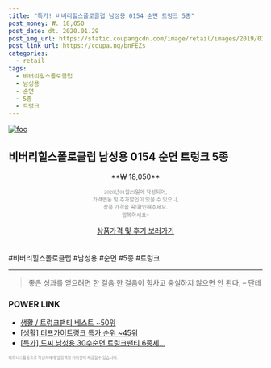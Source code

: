 ```yaml
--- 
title: "특가! 비버리힐스폴로클럽 남성용 0154 순면 트렁크 5종" 
post_money: ₩. 18,050 
post_date: dt. 2020.01.29 
post_img_url: https://static.coupangcdn.com/image/retail/images/2019/03/18/13/8/d0341836-ae73-4af0-a630-8c5c5fc5bc43.jpg 
post_link_url: https://coupa.ng/bnFEZs 
categories: 
  - retail 
tags: 
  - 비버리힐스폴로클럽 
  - 남성용 
  - 순면 
  - 5종 
  - 트렁크 
--- 
```

[![foo](https://static.coupangcdn.com/image/retail/images/2019/03/18/13/8/d0341836-ae73-4af0-a630-8c5c5fc5bc43.jpg)](https://coupa.ng/bnFEZs) 

## 비버리힐스폴로클럽 남성용 0154 순면 트렁크 5종 
<p style="text-align: center;">**₩ 18,050**</p> 
<p style="text-align: center;"><span style="color: #898c8f; font-family: Georgia,Times,serif; font-size: 0.75em;">2020년01월29일에 작성되어, <br>가격변동 및 추가할인이 있을 수 있으니,<br> 상품 가격을 꼭!확인해주세요.<br>행복하세요~</span> 
</p>	 
<div markdown="0" style="text-align: center;"><a href="https://coupa.ng/bnFEZs" class="btn btn--success">상품가격 및 후기 보러가기</a></div> 
<br><br> 
  #비버리힐스폴로클럽 #남성용 #순면 #5종 #트렁크 
<hr> 

> 좋은 성과를 얻으려면 한 걸음 한 걸음이 힘차고 충실하지 않으면 안 된다, – 단테 


### POWER LINK

* <a href="https://blog.naver.com/santokki14/221788368004" target="_blank">생활 / 트렁크팬티 베스트 ~50위</a>
* <a href="https://blog.naver.com/sakai111/221786751896" target="_blank"> [생활] 터프가이트렁크 특가 순위 ~45위</a>
* <a href="https://blog.naver.com/sakai111/221790172614" target="_blank">[특가] 도씨 남성용 30수순면 트렁크팬티 6종세...</a>

<span style="color: #898c8f; font-family: Georgia,Times,serif; font-size: 0.55em;">파트너스활동으로 작성자에게 일정액의 커미션이 제공될수 있습니다.</span> 
